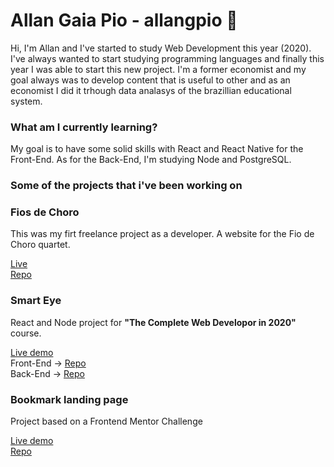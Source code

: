 # Allan Gaia Pio - allangpio 🔭

Hi, I'm Allan and I've started to study Web Development this year (2020). I've always wanted to start studying programming languages and finally this year I was able to start this new project. I'm a former economist and my goal always was to develop content that is useful to other and as an economist I did it trhough data analasys of the brazillian educational system.

### What am I currently learning?

My goal is to have some solid skills with React and React Native for the Front-End. As for the Back-End, I'm studying Node and PostgreSQL.

### Some of the projects that i've been working on


### Fios de Choro

This was my firt freelance project as a developer. A website for the Fio de Choro quartet.

[Live](http://www.fiosdechoro.com.br) <br>
[Repo](https://github.com/allangpio/fiosdechoro_site) 


### Smart Eye

React and Node project for __"The Complete Web Developor in 2020"__ course.

[Live demo](https://smart-eye-face-recognition.herokuapp.com) <br>
Front-End -> [Repo](https://github.com/allangpio/smart-eyes) <br>
Back-End -> [Repo](https://github.com/allangpio/smart-brain-api)


### Bookmark landing page

Project based on a Frontend Mentor Challenge

[Live demo](https://allangpio.github.io/bookmark-landing-page/) <br>
[Repo](https://github.com/allangpio/bookmark-landing-page)



<!--
**allangpio/allangpio** is a ✨ _special_ ✨ repository because its `README.md` (this file) appears on your GitHub profile.

Here are some ideas to get you started:

-  I’m currently working on ...
- 🌱 I’m currently learning ...
- 👯 I’m looking to collaborate on ...
- 🤔 I’m looking for help with ...
- 💬 Ask me about ...
- 📫 How to reach me: ...
- 😄 Pronouns: ...
- ⚡ Fun fact: ...
-->
